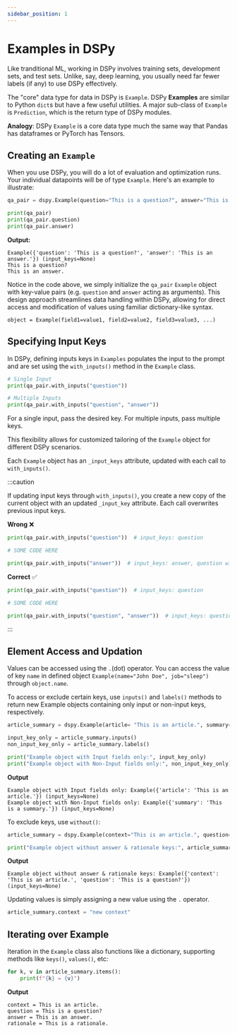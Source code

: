 ```yaml
---
sidebar_position: 1
---
```


# Examples in DSPy

Like tranditional ML, working in DSPy involves training sets, development sets, and test sets. Unlike, say, deep learning, you usually need far fewer labels (if any) to use DSPy effectively.

The "core" data type for data in DSPy is `Example`. DSPy **Examples** are similar to Python `dict`s but have a few useful utilities. A major sub-class of `Example` is `Prediction`, which is the return type of DSPy modules.

**Analogy**: DSPy `Example` is a core data type much the same way that Pandas has dataframes or PyTorch has Tensors.

## Creating an `Example`

When you use DSPy, you will do a lot of evaluation and optimization runs. Your individual datapoints will be of type `Example`. Here's an example to illustrate:

```python
qa_pair = dspy.Example(question="This is a question?", answer="This is an answer.")

print(qa_pair)
print(qa_pair.question)
print(qa_pair.answer)
```
**Output:**
```text
Example({'question': 'This is a question?', 'answer': 'This is an answer.'}) (input_keys=None)
This is a question?
This is an answer.
```
Notice in the code above, we simply initialize the `qa_pair` `Example` object with key-value pairs (e.g. `question` and `answer` acting as arguments). This design approach streamlines data handling within DSPy, allowing for direct access and modification of values using familiar dictionary-like syntax.

```text
object = Example(field1=value1, field2=value2, field3=value3, ...)
```

## Specifying Input Keys

In DSPy, defining inputs keys in `Examples` populates the input to the prompt and are set using the `with_inputs()` method in the `Example` class.

```python
# Single Input
print(qa_pair.with_inputs("question"))

# Multiple Inputs
print(qa_pair.with_inputs("question", "answer"))
```

For a single input, pass the desired key. For multiple inputs, pass multiple keys.

This flexibility allows for customized tailoring of the `Example` object for different DSPy scenarios.

Each `Example` object has an `_input_keys` attribute, updated with each call to `with_inputs()`.

:::caution

If updating input keys through `with_inputs()`, you create a new copy of the current object with an updated `_input_key` attribute. Each call overwrites previous input keys.

**Wrong** ❌
```python
print(qa_pair.with_inputs("question"))  # input_keys: question

# SOME CODE HERE

print(qa_pair.with_inputs("answer"))  # input_keys: answer, question will not be an input_key in this as this'll return a new Example object
```

**Correct** ✅
```python
print(qa_pair.with_inputs("question"))  # input_keys: question

# SOME CODE HERE

print(qa_pair.with_inputs("question", "answer"))  # input_keys: question, answer
```
:::

## Element Access and Updation

Values can be accessed using the `.`(dot) operator. You can access the value of key `name` in defined object `Example(name="John Doe", job="sleep")` through `object.name`. 

To access or exclude certain keys, use `inputs()` and `labels()` methods to return new Example objects containing only input or non-input keys, respectively.

```python
article_summary = dspy.Example(article= "This is an article.", summary= "This is a summary.").with_inputs("article")

input_key_only = article_summary.inputs()
non_input_key_only = article_summary.labels()

print("Example object with Input fields only:", input_key_only)
print("Example object with Non-Input fields only:", non_input_key_only))
```

**Output**
```
Example object with Input fields only: Example({'article': 'This is an article.'}) (input_keys=None)
Example object with Non-Input fields only: Example({'summary': 'This is a summary.'}) (input_keys=None)
```

To exclude keys, use `without()`:

```python
article_summary = dspy.Example(context="This is an article.", question="This is a question?", answer="This is an answer.", rationale= "This is a rationale.").with_inputs("context", "question")

print("Example object without answer & rationale keys:", article_summary.without("answer", "rationale"))
```

**Output**
```
Example object without answer & rationale keys: Example({'context': 'This is an article.', 'question': 'This is a question?'}) (input_keys=None)
```

Updating values is simply assigning a new value using the `.` operator.

```python
article_summary.context = "new context"
```

## Iterating over Example

Iteration in the `Example` class also functions like a dictionary, supporting methods like `keys()`, `values()`, etc: 

```python
for k, v in article_summary.items():
    print(f"{k} = {v}")
```

**Output**

```text
context = This is an article.
question = This is a question?
answer = This is an answer.
rationale = This is a rationale.
```
